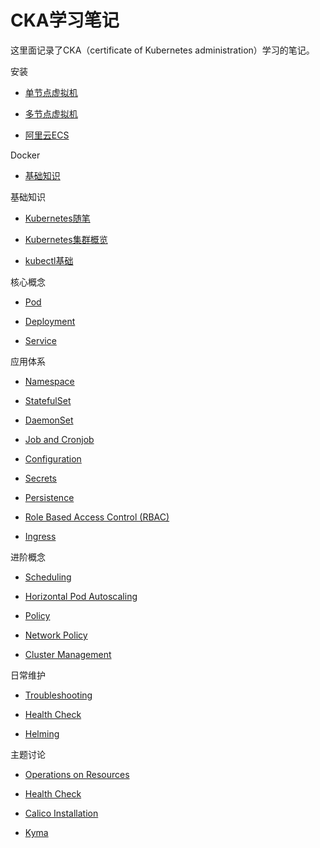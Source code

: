 # CKA学习笔记

这里面记录了CKA（certificate of Kubernetes administration）学习的笔记。

安装

- [单节点虚拟机](./installation/single-local.md)

- [多节点虚拟机](./installation/multiple-local.md)

- [阿里云ECS](./installation/aliyun-ubuntu.md)

Docker

- [基础知识](./foundamentals/docker.md)

基础知识

- [Kubernetes随笔](./foundamentals/memo.md)

- [Kubernetes集群概览](./foundamentals/overview.md)

- [kubectl基础](./foundamentals/basics.md)

核心概念

- [Pod](./foundamentals/pod.md)

- [Deployment](./foundamentals/deployment.md)

- [Service](./foundamentals/service.md)

应用体系

- [Namespace](./foundamentals/namespace.md)

- [StatefulSet](./foundamentals/statefulset.md)

- [DaemonSet](./foundamentals/daemonset.md)

- [Job and Cronjob](./foundamentals/job.md)

- [Configuration](./foundamentals/configuration.md)

- [Secrets](./foundamentals/secrets.md)

- [Persistence](./foundamentals/persistence.md)

- [Role Based Access Control (RBAC)](./foundamentals/rbac.md)

- [Ingress](./foundamentals/ingress.md)

进阶概念

- [Scheduling](./foundamentals/scheduling.md)

- [Horizontal Pod Autoscaling](./foundamentals/hpa.md)

- [Policy](./foundamentals/policy.md)

- [Network Policy](./foundamentals/networkpolicy.md)

- [Cluster Management](./foundamentals/clustermgt.md)

日常维护

- [Troubleshooting](./foundamentals/troubleshooting.md)

- [Health Check](./foundamentals/healthcheck.md)

- [Helming](./foundamentals/helming.md)

主题讨论

- [Operations on Resources](./foundamentals/casestudy-operation-resources.md)

- [Health Check](./foundamentals/casestudy-health-check.md)

- [Calico Installation](./foundamentals/casestudy-calico.md)

- [Kyma](./foundamentals/kyma.md)
